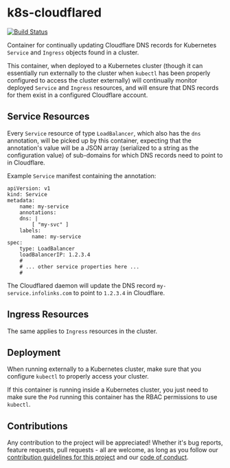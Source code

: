 # k8s-cloudflared

[![Build Status](https://travis-ci.org/infolinks/k8s-cloudflared.svg?branch=master)](https://travis-ci.org/infolinks/k8s-cloudflared)

Container for continually updating Cloudflare DNS records for Kubernetes
`Service` and `Ingress` objects found in a cluster.

This container, when deployed to a Kubernetes cluster (though it can
essentially run externally to the cluster when `kubectl` has been
properly configured to access the cluster externally) will continually
monitor deployed `Service` and `Ingress` resources, and will ensure that
DNS records for them exist in a configured Cloudflare account.

## Service Resources

Every `Service` resource of type `LoadBalancer`, which also has the
`dns` annotation, will be picked up by this container, expecting that
the annotation's value will be a JSON array (serialized to a string as
the configuration value) of sub-domains for which DNS records need to
point to in Cloudflare.

Example `Service` manifest containing the annotation:

    apiVersion: v1
    kind: Service
    metadata:
        name: my-service
        annotations:
        dns: |
            [ "my-svc" ]
        labels:
            name: my-service
    spec:
        type: LoadBalancer
        loadBalancerIP: 1.2.3.4
        #
        # ... other service properties here ...
        #

The Cloudflared daemon will update the DNS record `my-service.infolinks.com`
to point to `1.2.3.4` in Cloudflare.

## Ingress Resources

The same applies to `Ingress` resources in the cluster.

## Deployment

When running externally to a Kubernetes cluster, make sure that you
configure `kubectl` to properly access your cluster.

If this container is running inside a Kubernetes cluster, you just need
to make sure the `Pod` running this container has the RBAC permissions
to use `kubectl`.

## Contributions

Any contribution to the project will be appreciated! Whether it's bug
reports, feature requests, pull requests - all are welcome, as long as
you follow our [contribution guidelines for this project](CONTRIBUTING.md)
and our [code of conduct](CODE_OF_CONDUCT.md).
